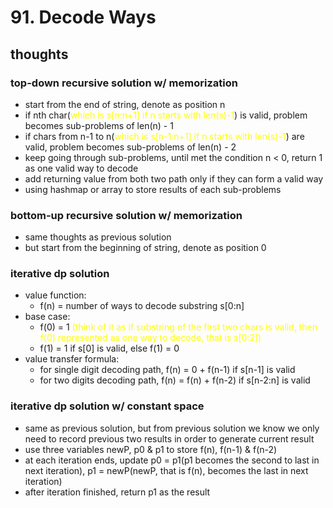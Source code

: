 # 91. Decode Ways

## thoughts

### top-down recursive solution w/ memorization

- start from the end of string, denote as position n
- if nth char(<span style="color: #ffff00;">which is s[n:n+1] if n starts with len(s)-1</span>) is valid, problem becomes sub-problems of len(n) - 1
- if chars from n-1 to n(<span style="color: #ffff00;">which is s[n-1:n+1] if n starts with len(s)-1</span>) are valid, problem becomes sub-problems of len(n) - 2
- keep going through sub-problems, until met the condition n < 0, return 1 as one valid way to decode
- add returning value from both two path only if they can form a valid way 
- using hashmap or array to store results of each sub-problems

### bottom-up recursive solution w/ memorization

- same thoughts as previous solution
- but start from the beginning of string, denote as position 0

### iterative dp solution

- value function:
  - f(n) = number of ways to decode substring s[0:n]
- base case: 
  - f(0) = 1 <span style="color:#ffff00">(think of it as if substring of the first two chars is valid, then f(0) represented as one way to decode, that is s[0:2])</span>
  - f(1) = 1 if s[0] is valid, else f(1) = 0
- value transfer formula: 
  - for single digit decoding path, f(n) = 0 + f(n-1) if s[n-1] is valid
  - for two digits decoding path, f(n) = f(n) + f(n-2) if s[n-2:n] is valid

### iterative dp solution w/ constant space

- same as previous solution, but from previous solution we know we only need to record previous two results in order to generate current result
- use three variables newP, p0 & p1 to store f(n), f(n-1) & f(n-2)
- at each iteration ends, update p0 = p1(p1 becomes the second to last in next iteration), p1 = newP(newP, that is f(n), becomes the last in next iteration)
- after iteration finished, return p1 as the result